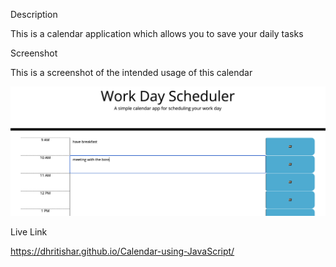 Description

This is a calendar application which allows you to save your daily tasks

Screenshot

This is a screenshot of the intended usage of this calendar

 ![alt text](./Assets/Screenshot%202023-02-16%20at%2011.09.49%20AM.png)

Live Link 

https://dhritishar.github.io/Calendar-using-JavaScript/
